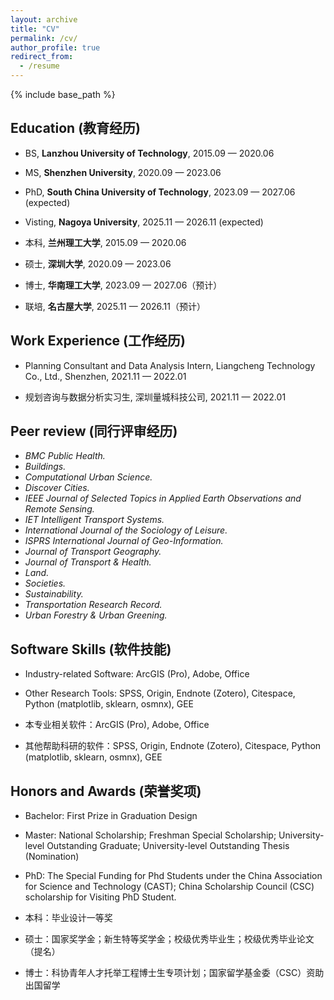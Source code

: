 ```yaml
---
layout: archive
title: "CV"
permalink: /cv/
author_profile: true
redirect_from:
  - /resume
---
```


{% include base_path %}

## Education (教育经历)
* BS, **Lanzhou University of Technology**, 2015.09 — 2020.06
* MS, **Shenzhen University**, 2020.09 — 2023.06
* PhD, **South China University of Technology**, 2023.09 — 2027.06 (expected)
* Visting, **Nagoya University**, 2025.11 — 2026.11 (expected)

* 本科, **兰州理工大学**, 2015.09 — 2020.06
* 硕士, **深圳大学**, 2020.09 — 2023.06
* 博士, **华南理工大学**, 2023.09 — 2027.06（预计）
* 联培, **名古屋大学**, 2025.11 — 2026.11（预计）

## Work Experience (工作经历)
* Planning Consultant and Data Analysis Intern, Liangcheng Technology Co., Ltd., Shenzhen, 2021.11 — 2022.01

* 规划咨询与数据分析实习生, 深圳量城科技公司, 2021.11 — 2022.01

## Peer review (同行评审经历)
* *BMC Public Health.*
* *Buildings.*
* *Computational Urban Science.*
* *Discover Cities.*
* *IEEE Journal of Selected Topics in Applied Earth Observations and Remote Sensing.* 
* *IET Intelligent Transport Systems.*
* *International Journal of the Sociology of Leisure.*
* *ISPRS International Journal of Geo-Information.* 
* *Journal of Transport Geography.*
* *Journal of Transport & Health.*
* *Land.*
* *Societies.*
* *Sustainability.*
* *Transportation Research Record.*
* *Urban Forestry & Urban Greening.*

## Software Skills (软件技能)
* Industry-related Software: ArcGIS (Pro), Adobe, Office
* Other Research Tools: SPSS, Origin, Endnote (Zotero), Citespace, Python (matplotlib, sklearn, osmnx), GEE

* 本专业相关软件：ArcGIS (Pro), Adobe, Office
* 其他帮助科研的软件：SPSS, Origin, Endnote (Zotero), Citespace, Python (matplotlib, sklearn, osmnx), GEE

## Honors and Awards (荣誉奖项)
* Bachelor: First Prize in Graduation Design
* Master: National Scholarship; Freshman Special Scholarship; University-level Outstanding Graduate; University-level Outstanding Thesis (Nomination)
* PhD: The Special Funding for Phd Students under the China Association for Science and Technology (CAST); China Scholarship Council (CSC) scholarship for Visiting PhD Student.

* 本科：毕业设计一等奖
* 硕士：国家奖学金；新生特等奖学金；校级优秀毕业生；校级优秀毕业论文（提名）
* 博士：科协青年人才托举工程博士生专项计划；国家留学基金委（CSC）资助出国留学
